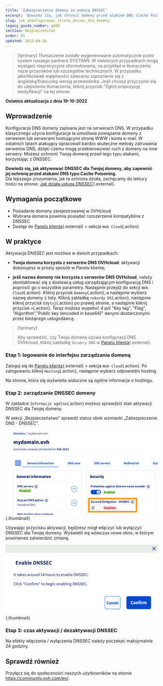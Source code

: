 ```yaml
---
title: 'Zabezpieczenie domeny za pomocą DNSSEC'
excerpt: 'Dowiedz się, jak chronić domeny przed atakiem DNS (Cache Poisoning) za pomocą DNSSEC'
slug: jak_skonfigurowac_strefe_dnssec_dla_domeny
legacy_guide_number: g609
section: Bezpieczeństwo
order: 01
updated: 2023-04-26
---
```


> [!primary]
> Tłumaczenie zostało wygenerowane automatycznie przez system naszego partnera SYSTRAN. W niektórych przypadkach mogą wystąpić nieprecyzyjne sformułowania, na przykład w tłumaczeniu nazw przycisków lub szczegółów technicznych. W przypadku jakichkolwiek wątpliwości zalecamy zapoznanie się z angielską/francuską wersją przewodnika. Jeśli chcesz przyczynić się do ulepszenia tłumaczenia, kliknij przycisk "Zgłóś propozycję modyfikacji" na tej stronie.
>

**Ostatnia aktualizacja z dnia 19-10-2022**

## Wprowadzenie

Konfiguracja DNS domeny zapisana jest na serwerach DNS. W przypadku klasycznego użycia konfiguracja ta umożliwia powiązanie domeny z serwerem lub serwerami hostującymi stronę WWW i konta e-mail. W ostatnich latach atakujący opracowali bardzo skuteczne metody zatruwania serwerów DNS, dzięki czemu mogą przekierowywać ruch z domeny na inne serwery. Możesz ochronić Twoją domenę przed tego typu atakami, korzystając z DNSSEC.

**Dowiedz się, jak aktywować DNSSEC dla Twojej domeny, aby zapewnić jej ochronę przed atakami DNS typu Cache Poisoning.**  
Dla lepszego zrozumienia, jak ta ochrona działa, zachęcamy do lektury treści na stronie: [Jak działa usługa DNSSEC](https://www.ovhcloud.com/pl/domains/dnssec/){.external}.

## Wymagania początkowe

- Posiadanie domeny zarejestrowanej w OVHcloud
- Wybrana domena powinna posiadać rozszerzenie kompatybilne z DNSSEC
- Dostęp do [Panelu klienta](https://www.ovh.com/auth/?action=gotomanager&from=https://www.ovh.pl/&ovhSubsidiary=pl){.external} > sekcja `Web Cloud`{.action}

## W praktyce

Aktywacja DNSSEC jest możliwa w dwóch przypadkach:

- **Twoja domena korzysta z serwerów DNS OVHcloud**: aktywacji dokonujesz w prosty sposób w Panelu klienta;

- **jeśli nazwa domeny nie korzysta z serwerów DNS OVHcloud**, należy skontaktować się z dostawcą usług zarządzającym konfiguracją DNS i poprosić go o wszystkie parametry. Następnie przejdź do sekcji `Web Cloud`{.action}. Kliknij przycisk `Domeny`{.action}, a następnie wybierz nazwę domeny z listy.
Kliknij zakładkę `rekordy DS`{.action}, następnie kliknij przycisk `Edytuj`{.action} po prawej stronie, a następnie kliknij przycisk `+`{.action}.
Teraz możesz wypełnić 4 pól "Key tag", "Flag", "Algorithm","Public key (encoded in base64)" danymi dostarczonymi przez bieżącego usługodawcę.

> [!primary]
>
> Aby sprawdzić, czy Twoja domena używa konfiguracji DNS OVHcloud, kliknij zakładkę `Serwery DNS` w [Panelu klienta](https://www.ovh.com/auth/?action=gotomanager&from=https://www.ovh.pl/&ovhSubsidiary=pl){.external}.
>

### Etap 1: logowanie do interfejsu zarządzania domeną

Zaloguj się do [Panelu klienta](https://www.ovh.com/auth/?action=gotomanager&from=https://www.ovh.pl/&ovhSubsidiary=pl){.external} > sekcja `Web Cloud`{.action}. Po zalogowaniu kliknij `Hosting`{.action}, następnie wybierz odpowiedni hosting.

Na stronie, która się wyświetla widoczne są ogólne informacje o hostingu. 

### Etap 2: zarządzanie DNSSEC domeny

W zakładce `Informacje ogólne`{.action} możesz sprawdzić stan aktywacji DNSSEC dla Twojej domeny.

W sekcji „Bezpieczeństwo” sprawdź status obok wzmianki „Zabezpieczenie DNS - DNSSEC”.

![DNSSEC](images/activate-dnssec-step2.png){.thumbnail}

Używając przycisku aktywacji, będziesz mógł włączyć lub wyłączyć DNSSEC dla Twojej domeny. Wyświetli się wówczas nowe okno, w którym powinieneś zatwierdzić zmianę.

![DNSSEC](images/activate-dnssec-step3.png){.thumbnail}

### Etap 3: czas aktywacji / dezaktywacji DNSSEC 

Na efekty włączenia / wyłączenia DNSSEC należy poczekać maksymalnie 24 godziny.  

## Sprawdź również

Przyłącz się do społeczności naszych użytkowników na stronie <https://community.ovh.com/en/>.